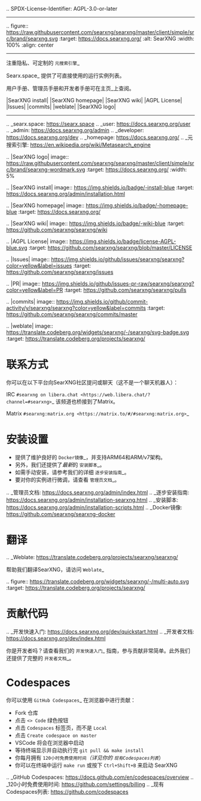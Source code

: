 .. SPDX-License-Identifier: AGPL-3.0-or-later

----

.. figure:: https://raw.githubusercontent.com/searxng/searxng/master/client/simple/src/brand/searxng.svg
   :target: https://docs.searxng.org/
   :alt: SearXNG
   :width: 100%
   :align: center

----

注重隐私、可定制的 `元搜索引擎`_

Searx.space_ 提供了可直接使用的运行实例列表。

用户手册、管理员手册和开发者手册可在主页_上查阅。

|SearXNG install|
|SearXNG homepage|
|SearXNG wiki|
|AGPL License|
|Issues|
|commits|
|weblate|
|SearXNG logo|

----

.. _searx.space: https://searx.space
.. _user: https://docs.searxng.org/user
.. _admin: https://docs.searxng.org/admin
.. _developer: https://docs.searxng.org/dev
.. _homepage: https://docs.searxng.org/
.. _元搜索引擎: https://en.wikipedia.org/wiki/Metasearch_engine

.. |SearXNG logo| image:: https://raw.githubusercontent.com/searxng/searxng/master/client/simple/src/brand/searxng-wordmark.svg
   :target: https://docs.searxng.org/
   :width: 5%

.. |SearXNG install| image:: https://img.shields.io/badge/-install-blue
   :target: https://docs.searxng.org/admin/installation.html

.. |SearXNG homepage| image:: https://img.shields.io/badge/-homepage-blue
   :target: https://docs.searxng.org/

.. |SearXNG wiki| image:: https://img.shields.io/badge/-wiki-blue
   :target: https://github.com/searxng/searxng/wiki

.. |AGPL License|  image:: https://img.shields.io/badge/license-AGPL-blue.svg
   :target: https://github.com/searxng/searxng/blob/master/LICENSE

.. |Issues| image:: https://img.shields.io/github/issues/searxng/searxng?color=yellow&label=issues
   :target: https://github.com/searxng/searxng/issues

.. |PR| image:: https://img.shields.io/github/issues-pr-raw/searxng/searxng?color=yellow&label=PR
   :target: https://github.com/searxng/searxng/pulls

.. |commits| image:: https://img.shields.io/github/commit-activity/y/searxng/searxng?color=yellow&label=commits
   :target: https://github.com/searxng/searxng/commits/master

.. |weblate| image:: https://translate.codeberg.org/widgets/searxng/-/searxng/svg-badge.svg
   :target: https://translate.codeberg.org/projects/searxng/


联系方式
=======

你可以在以下平台向SearXNG社区提问或聊天（这不是一个聊天机器人）：

IRC
  `#searxng on libera.chat <https://web.libera.chat/?channel=#searxng>`_
  该频道也桥接到了Matrix。

Matrix
  `#searxng:matrix.org <https://matrix.to/#/#searxng:matrix.org>`_


安装设置
=====

- 提供了维护良好的 `Docker镜像`_，并支持ARM64和ARM/v7架构。
- 另外，我们还提供了*最新*的 `安装脚本`_。
- 如需手动安装，请参考我们的详细 `逐步安装指南`_。
- 要对你的实例进行微调，请查看 `管理员文档`_。

.. _管理员文档: https://docs.searxng.org/admin/index.html
.. _逐步安装指南: https://docs.searxng.org/admin/installation-searxng.html
.. _安装脚本: https://docs.searxng.org/admin/installation-scripts.html
.. _Docker镜像: https://github.com/searxng/searxng-docker

翻译
============

.. _Weblate: https://translate.codeberg.org/projects/searxng/searxng/

帮助我们翻译SearXNG，请访问 `Weblate`_

.. figure:: https://translate.codeberg.org/widgets/searxng/-/multi-auto.svg
   :target: https://translate.codeberg.org/projects/searxng/


贡献代码
============

.. _开发快速入门: https://docs.searxng.org/dev/quickstart.html
.. _开发者文档: https://docs.searxng.org/dev/index.html

你是开发者吗？请查看我们的 `开发快速入门`_ 指南，参与贡献非常简单。此外我们还提供了完整的 `开发者文档`_。


Codespaces
==========

你可以使用 `GitHub Codespaces`_ 在浏览器中进行贡献：

- Fork 仓库
- 点击 ``<> Code`` 绿色按钮
- 点击 ``Codespaces`` 标签页，而不是 ``Local``
- 点击 ``Create codespace on master``
- VSCode 将会在浏览器中启动
- 等待终端显示并自动执行完 ``git pull && make install``
- 你每月拥有 `120小时免费使用时间`_（详见你的 `现有Codespaces列表`_）
- 你可以在终端中运行 ``make run`` 或按下 ``Ctrl+Shift+B`` 来启动 SearXNG

.. _GitHub Codespaces: https://docs.github.com/en/codespaces/overview
.. _120小时免费使用时间: https://github.com/settings/billing
.. _现有Codespaces列表: https://github.com/codespaces